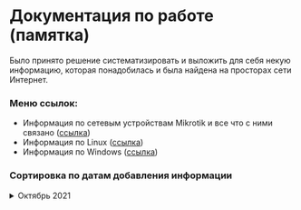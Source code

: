# Документация по работе (памятка)

Было принято решение систематизировать и выложить для себя некую информацию, которая понадобилась и была найдена на просторах сети Интернет.

### Меню ссылок:
  
* Информация по сетевым устройствам Mikrotik и все что с ними связано ([ссылка](./mikrotik/README.md))
* Информация по Linux ([ссылка](./linux/README.md))
* Информация по Windows ([ссылка](./windows/README.md))

### Сортировка по датам добавления информации

<details>
<summary>Октябрь 2021</summary>
  
<br>  **14 октября 2021**
* Добавил перевод мониторинга сети на протокол SNMPv3 ([ссылка](./mikrotik/snmpv3.md))
* Добавил установку и настройку Oxidized ([ссылка](./linux/oxidized.md))
* Добавил настройку Capsman в Mikrotik ([ссылка](./mikrotik/Capsman%20для%20дома.md))
  
<br>  **15 октября 2021**
* Отмена установки Linux в WSL Windows ([ссылка](./windows/Отмена%20регистрации%20linux%20в%20WSL%20Windows.md))

<br>  **18 октября 2021**
* Установка тестового сервера для программистов Tomcat+JDK+Postgresql+NGINX ([ссылка](./linux/nginx_tomcat.md))

<br>  **19 октября 2021**
* Установка тестового сервера для программистов Tomcat+JDK+Postgresql+NGINX (обновление) ([ссылка](./linux/nginx_tomcat.md))
  <br>по просьбе доделал конфиг NGINX для переадресации на приложения Tomcat

<br> **21 октября 2021**
* Устраняем ошибку синтаксиса в SUDOERS ([ссылка](./linux/error_sudoers.md))

<br> **28 октября 2021**
* NGINX - не загружаются файлы больше 1Мб ([ссылка](./linux/upload_nginx_proxy.md))

<br> **25 ноября 2021**
* Подключение к сети предприятия и полный доступ в эту сеть ([ссылка](./mikrotik/vpn_work_network.md))

</details>
